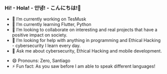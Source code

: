 ### Hi! - Hola! - 안녕! - こんにちは!👋

- 🔭 I’m currently working on TesMusk
- 🌱 I’m currently learning Flutter, Python 
- 👯 I’m looking to collaborate on interesting and real projects that have a positive impact on society.
- 🤔 I’m looking for help with anything in programming and Ethical Hacking - cybersecurity I learn every day.
- 💬 Ask me about cybersecurity, Ethical Hacking and mobile development.
<!--_- 📫 How to reach me: --> 
- 😄 Pronouns: Zero, Santiago
- ⚡ Fun fact: As you saw before I am able to speak different languages!

